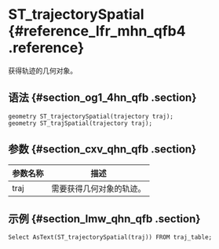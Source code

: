 # ST\_trajectorySpatial {#reference_lfr_mhn_qfb4 .reference}

获得轨迹的几何对象。

## 语法 {#section_og1_4hn_qfb .section}

``` {#codeblock_w5n_72i_o1d}
geometry ST_trajectorySpatial(trajectory traj);
geometry ST_trajSpatial(trajectory traj);
```

## 参数 {#section_cxv_qhn_qfb .section}

|参数名称|描述|
|----|--|
|traj|需要获得几何对象的轨迹。|

## 示例 {#section_lmw_qhn_qfb .section}

``` {#codeblock_fwn_z2w_i6o}
Select AsText(ST_trajectorySpatial(traj)) FROM traj_table;
```

